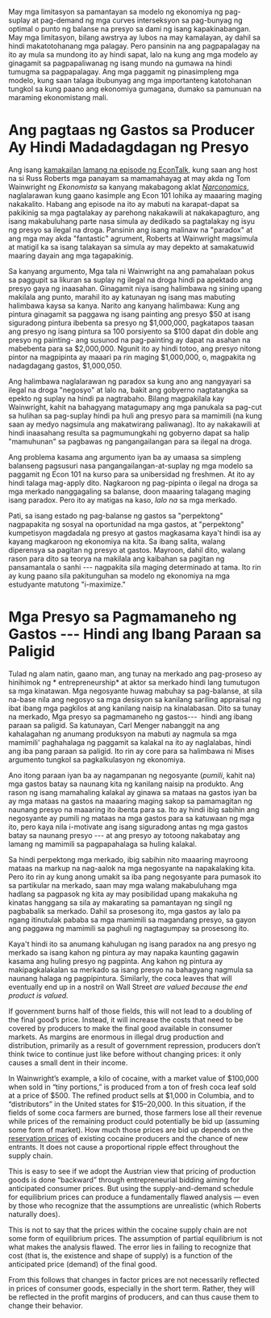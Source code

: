 May mga limitasyon sa pamantayan sa modelo ng ekonomiya ng pag-suplay at pag-demand ng mga curves interseksyon sa pag-bunyag ng optimal o punto ng balanse na presyo sa dami ng isang kapakinabangan. May mga limitasyon, bilang awstrya ay lubos na may kamalayan, ay dahil sa hindi makatotohanang mga palagay. Pero pansinin na ang pagpapalagay na ito ay mula sa mundong ito ay hindi sapat, lalo na kung ang mga modelo ay ginagamit sa pagpapaliwanag ng isang mundo na gumawa na hindi tumugma sa pagpapalagay. Ang mga paggamit ng pinasimpleng mga modelo, kung saan talaga ibubunyag ang mga importanteng katotohanan tungkol sa kung paano ang ekonomiya gumagana, dumako sa pamunuan na maraming ekonomistang mali.

# Ang pagtaas ng Gastos sa Producer Ay Hindi Madadagdagan ng Presyo

Ang isang [kamakailan lamang na episode ng EconTalk](http://www.econtalk.org/archives/2017/02/tom*wainwright.html), kung saan ang host na si Russ Roberts mga panayam sa mamamahayag at may akda ng Tom Wainwright ng *Ekonomista* sa kanyang makabagong aklat *[Narconomics](https://www.amazon.com/Narconomics-How-Run-Drug-Cartel/dp/1610395832/?tag=misesinsti-20)*, naglalarawan kung gaano kasimple ang Econ 101 lohika ay maaaring maging nakakalito. Habang ang episode na ito ay mabuti na karapat-dapat sa pakikinig sa mga pagtalakay ay parehong nakakawili at nakakapagturo, ang isang makabuluhang parte nasa simula ay dedikado sa pagtalakay ng isyu ng presyo sa ilegal na droga. Pansinin ang isang malinaw na "paradox" at ang mga may akda "fantastic" agrument, Roberts at Wainwright magsimula at matigil ka sa isang talakayan sa simula ay may depekto at samakatuwid maaring dayain ang mga tagapakinig.

Sa kanyang argumento, Mga tala ni Wainwright na ang pamahalaan pokus sa paggupit sa likuran sa suplay ng ilegal na droga hindi pa apektado ang presyo gaya ng inaasahan. Ginagamit niya isang halimbawa ng sining upang makilala ang punto, marahil ito ay katunayan ng isang mas mabuting halimbawa kaysa sa kanya. Narito ang kanyang halimbawa: Kung ang pintura ginagamit sa paggawa ng isang painting ang presyo $50 at isang siguradong pintura ibebenta sa presyo ng $1,000,000, pagkatapos taasan ang presyo ng isang pintura sa 100 porsiyento sa $100 dapat din doble ang presyo ng painting- ang susunod na pag-painting ay dapat na asahan na mabebenta para sa $2,000,000. Ngunit ito ay hindi totoo, ang presyo nitong pintor na magpipinta ay maaari pa rin maging $1,000,000, o, magpakita ng nadagdagang gastos, $1,000,050.

Ang halimbawa naglalarawan ng paradox sa kung ano ang nangyayari sa ilegal na droga "negosyo" at lalo na, bakit ang gobyerno nagtatangka sa epekto ng suplay na hindi pa nagtrabaho. Bilang magpakilala kay Wainwright, kahit na bahagyang matagumapy ang mga panukala sa pag-cut sa hulihan sa pag-suplay hindi pa huli ang presyo para sa mamimili (na kung saan ay medyo nagsimula ang makatwirang paliwanag). Ito ay nakakawili at hindi inaasahang resulta sa pagmumungkahi ng gobyerno dapat sa halip "mamuhunan" sa pagbawas ng pangangailangan para sa ilegal na droga.

Ang problema kasama ang argumento iyan ba ay umaasa sa simpleng balanseng pagsusuri nasa pangangailangan-at-suplay ng mga modelo sa paggamit ng Econ 101 na kurso para sa unibersidad ng freshmen. At ito ay hindi talaga mag-apply dito. Nagkaroon ng pag-pipinta o ilegal na droga sa mga merkado nanggagaling sa balanse, doon maaaring talagang maging isang paradox. Pero ito ay matigas na kaso, *lalo na* sa mga merkado.

Pati, sa isang estado ng pag-balanse ng gastos sa "perpektong" nagpapakita ng sosyal na oportunidad na mga gastos, at "perpektong" kumpetisyon magdadala ng presyo at gastos magkasama kaya't hindi isa ay kayang magkaroon ng ekonomiya na kita. Sa ibang salita, walang diperensya sa pagitan ng presyo at gastos. Mayroon, dahil dito, walang rason para dito sa teorya na makilala ang kaibahan sa pagitan ng pansamantala o sanhi \--- nagpakita sila maging determinado at tama. Ito rin ay kung paano sila pakitunguhan sa modelo ng ekonomiya na mga estudyante matutong "i-maximize."

# Mga Presyo sa Pagmamaneho ng Gastos \--- Hindi ang Ibang Paraan sa Paligid

Tulad ng alam natin, gaano man, ang tunay na merkado ang pag-proseso ay hinihimok ng * entrepreneurship* at aktor sa merkado hindi lang tumutugon sa mga kinatawan. Mga negosyante huwag mabuhay sa pag-balanse, at sila na-base nila ang negosyo sa mga desisyon sa kanilang sariling appraisal ng ibat ibang mga pagkilos at ang kanilang naisip na kinalabasan. Dito sa tunay na merkado, Mga presyo sa pagmamaneho ng gastos\---  hindi ang ibang paraan sa paligid. Sa katunayan, Carl Menger nabanggit na ang kahalagahan ng anumang produksyon na mabuti ay nagmula sa mga mamimili' paghahalaga ng paggamit sa kalakal na ito ay naglalabas, hindi ang iba pang paraan sa paligid. Ito rin ay core para sa halimbawa ni Mises argumento tungkol sa pagkalkulasyon ng ekonomiya.

Ano itong paraan iyan ba ay nagampanan ng negosyante (*pumili*, kahit na) mga gastos batay sa naunang kita ng kanilang naisip na produkto. Ang rason ng isang mamahaling kalakal ay ginawa sa mataas na gastos iyan ba ay mga mataas na gastos na maaaring maging sakop sa pamamagitan ng naunang presyo na maaaring ito ibenta para sa. Ito ay hindi ibig sabihin ang negosyante ay pumili ng mataas na mga gastos para sa katuwaan ng mga ito, pero kaya nila i-motivate ang isang siguradong antas ng mga gastos batay sa naunang presyo \--- at ang presyo ay totoong nakabatay ang lamang ng mamimili sa pagpapahalaga sa huling kalakal.

Sa hindi perpektong mga merkado, ibig sabihin nito maaaring mayroong mataas na markup na nag-aalok na mga negosyante na napakalaking kita. Pero ito rin ay kung anong umakit sa iba pang negosyante para pumasok ito sa partikular na merkado, saan may mga walang makabuluhang mga hadlang sa pagpasok ng kita ay may posibilidad upang makakuha ng kinatas hanggang sa sila ay makarating sa pamantayan ng singil ng pagbabalik sa merkado. Dahil sa prosesong ito, mga gastos ay lalo pa ngang itinutulak pababa sa mga mamimili sa magandang presyo, sa gayon ang paggawa ng mamimili sa paghuli ng nagtagumpay sa prosesong ito.

Kaya't hindi ito sa anumang kahulugan ng isang paradox na ang presyo ng merkado sa isang kahon ng pintura ay may napaka kaunting gagawin kasama ang huling presyo ng pagpinta. Ang kahon ng pintura ay makipagkalakalan sa merkado sa isang presyo na bahagyang nagmula sa naunang halaga ng pagpipintura. Similarly, the coca leaves that will eventually end up in a nostril on Wall Street *are valued because the end product is valued.*

If government burns half of those fields, this will not lead to a doubling of the final good’s price. Instead, it will increase the costs that need to be covered by producers to make the final good available in consumer markets. As margins are enormous in illegal drug production and distribution, primarily as a result of government repression, producers don’t think twice to continue just like before without changing prices: it only causes a small dent in their income.

In Wainwright’s example, a kilo of cocaine, with a market value of $100,000 when sold in “tiny portions,” is produced from a ton of fresh coca leaf sold at a price of $500. The refined product sells at $1,000 in Columbia, and to “distributors” in the United states for $15–20,000. In this situation, if the fields of some coca farmers are burned, those farmers lose all their revenue while prices of the remaining product could potentially be bid up (assuming some form of market). How much those prices are bid up depends on the [reservation prices](https://en.wikipedia.org/wiki/Reservation*price) of existing cocaine producers and the chance of new entrants. It does not cause a proportional ripple effect throughout the supply chain.

This is easy to see if we adopt the Austrian view that pricing of production goods is done “backward” through entrepreneurial bidding aiming for anticipated consumer prices. But using the supply-and-demand schedule for equilibrium prices can produce a fundamentally flawed analysis — even by those who recognize that the assumptions are unrealistic (which Roberts naturally does).

This is not to say that the prices within the cocaine supply chain are not some form of equilibrium prices. The assumption of partial equilibrium is not what makes the analysis flawed. The error lies in failing to recognize that cost (that is, the existence and shape of supply) is a function of the anticipated price (demand) of the final good.

From this follows that changes in factor prices are not necessarily reflected in prices of consumer goods, especially in the short term. Rather, they will be reflected in the profit margins of producers, and can thus cause them to change their behavior.